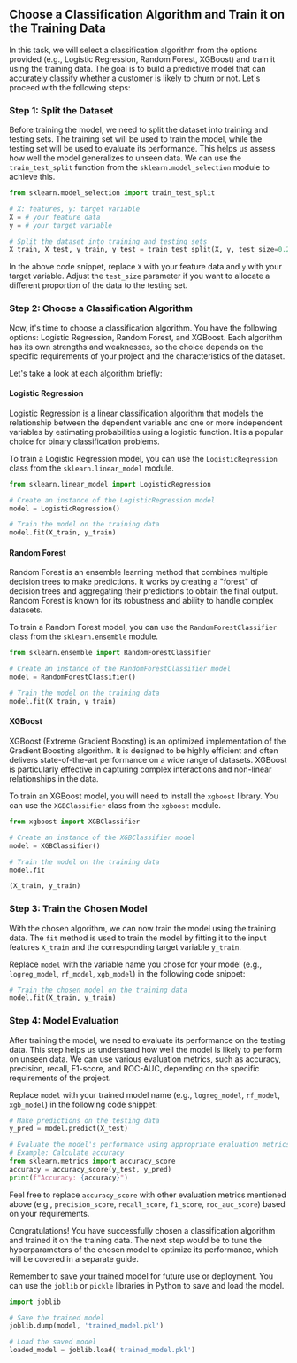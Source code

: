 

##  Choose a Classification Algorithm and Train it on the Training Data

In this task, we will select a classification algorithm from the options provided (e.g., Logistic Regression, Random Forest, XGBoost) and train it using the training data. The goal is to build a predictive model that can accurately classify whether a customer is likely to churn or not. Let's proceed with the following steps:

### Step 1: Split the Dataset

Before training the model, we need to split the dataset into training and testing sets. The training set will be used to train the model, while the testing set will be used to evaluate its performance. This helps us assess how well the model generalizes to unseen data. We can use the `train_test_split` function from the `sklearn.model_selection` module to achieve this.

```python
from sklearn.model_selection import train_test_split

# X: features, y: target variable
X = # your feature data
y = # your target variable

# Split the dataset into training and testing sets
X_train, X_test, y_train, y_test = train_test_split(X, y, test_size=0.2, random_state=42)
```

In the above code snippet, replace `X` with your feature data and `y` with your target variable. Adjust the `test_size` parameter if you want to allocate a different proportion of the data to the testing set.

### Step 2: Choose a Classification Algorithm

Now, it's time to choose a classification algorithm. You have the following options: Logistic Regression, Random Forest, and XGBoost. Each algorithm has its own strengths and weaknesses, so the choice depends on the specific requirements of your project and the characteristics of the dataset.

Let's take a look at each algorithm briefly:

#### Logistic Regression

Logistic Regression is a linear classification algorithm that models the relationship between the dependent variable and one or more independent variables by estimating probabilities using a logistic function. It is a popular choice for binary classification problems.

To train a Logistic Regression model, you can use the `LogisticRegression` class from the `sklearn.linear_model` module.

```python
from sklearn.linear_model import LogisticRegression

# Create an instance of the LogisticRegression model
model = LogisticRegression()

# Train the model on the training data
model.fit(X_train, y_train)
```

#### Random Forest

Random Forest is an ensemble learning method that combines multiple decision trees to make predictions. It works by creating a "forest" of decision trees and aggregating their predictions to obtain the final output. Random Forest is known for its robustness and ability to handle complex datasets.

To train a Random Forest model, you can use the `RandomForestClassifier` class from the `sklearn.ensemble` module.

```python
from sklearn.ensemble import RandomForestClassifier

# Create an instance of the RandomForestClassifier model
model = RandomForestClassifier()

# Train the model on the training data
model.fit(X_train, y_train)
```

#### XGBoost

XGBoost (Extreme Gradient Boosting) is an optimized implementation of the Gradient Boosting algorithm. It is designed to be highly efficient and often delivers state-of-the-art performance on a wide range of datasets. XGBoost is particularly effective in capturing complex interactions and non-linear relationships in the data.

To train an XGBoost model, you will need to install the `xgboost` library. You can use the `XGBClassifier` class from the `xgboost` module.

```python
from xgboost import XGBClassifier

# Create an instance of the XGBClassifier model
model = XGBClassifier()

# Train the model on the training data
model.fit

(X_train, y_train)
```

### Step 3: Train the Chosen Model

With the chosen algorithm, we can now train the model using the training data. The `fit` method is used to train the model by fitting it to the input features `X_train` and the corresponding target variable `y_train`.

Replace `model` with the variable name you chose for your model (e.g., `logreg_model`, `rf_model`, `xgb_model`) in the following code snippet:

```python
# Train the chosen model on the training data
model.fit(X_train, y_train)
```

### Step 4: Model Evaluation

After training the model, we need to evaluate its performance on the testing data. This step helps us understand how well the model is likely to perform on unseen data. We can use various evaluation metrics, such as accuracy, precision, recall, F1-score, and ROC-AUC, depending on the specific requirements of the project.

Replace `model` with your trained model name (e.g., `logreg_model`, `rf_model`, `xgb_model`) in the following code snippet:

```python
# Make predictions on the testing data
y_pred = model.predict(X_test)

# Evaluate the model's performance using appropriate evaluation metrics
# Example: Calculate accuracy
from sklearn.metrics import accuracy_score
accuracy = accuracy_score(y_test, y_pred)
print(f"Accuracy: {accuracy}")
```

Feel free to replace `accuracy_score` with other evaluation metrics mentioned above (e.g., `precision_score`, `recall_score`, `f1_score`, `roc_auc_score`) based on your requirements.

Congratulations! You have successfully chosen a classification algorithm and trained it on the training data. The next step would be to tune the hyperparameters of the chosen model to optimize its performance, which will be covered in a separate guide.

Remember to save your trained model for future use or deployment. You can use the `joblib` or `pickle` libraries in Python to save and load the model.

```python
import joblib

# Save the trained model
joblib.dump(model, 'trained_model.pkl')

# Load the saved model
loaded_model = joblib.load('trained_model.pkl')
```

